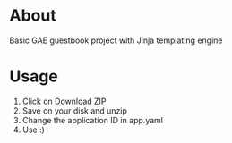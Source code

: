 # About

Basic GAE guestbook project with Jinja templating engine

# Usage

1. Click on Download ZIP
2. Save on your disk and unzip
3. Change the application ID in app.yaml
4. Use :)
